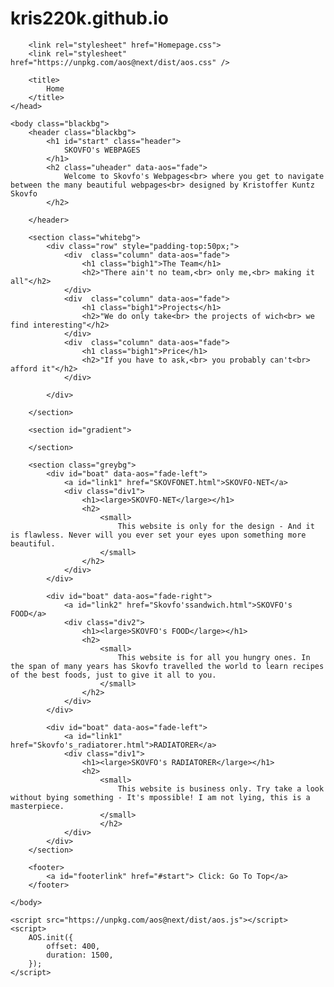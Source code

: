 # kris220k.github.io
<!DOCTYPE html>
<html>
    <head>
        <link rel="preconnect" href="https://fonts.googleapis.com">
        <link rel="preconnect" href="https://fonts.gstatic.com" crossorigin>
        <link href="https://fonts.googleapis.com/css2?family=Montserrat:wght@100&family=Open+Sans:wght@800&display=swap" rel="stylesheet">

        <link rel="stylesheet" href="Homepage.css">
        <link rel="stylesheet" href="https://unpkg.com/aos@next/dist/aos.css" />

        <title>
            Home
        </title>
    </head>

    <body class="blackbg">
        <header class="blackbg">
            <h1 id="start" class="header">
                SKOVFO's WEBPAGES
            </h1>
            <h2 class="uheader" data-aos="fade">
                Welcome to Skovfo's Webpages<br> where you get to navigate between the many beautiful webpages<br> designed by Kristoffer Kuntz Skovfo
            </h2>

        </header>

        <section class="whitebg">
            <div class="row" style="padding-top:50px;">
                <div  class="column" data-aos="fade">
                    <h1 class="bigh1">The Team</h1>
                    <h2>"There ain't no team,<br> only me,<br> making it all"</h2>
                </div>
                <div  class="column" data-aos="fade">
                    <h1 class="bigh1">Projects</h1>
                    <h2>"We do only take<br> the projects of wich<br> we find interesting"</h2>
                </div>
                <div  class="column" data-aos="fade">
                    <h1 class="bigh1">Price</h1>
                    <h2>"If you have to ask,<br> you probably can't<br> afford it"</h2>
                </div>

            </div>

        </section>

        <section id="gradient">

        </section>

        <section class="greybg">
            <div id="boat" data-aos="fade-left">
                <a id="link1" href="SKOVFONET.html">SKOVFO-NET</a>
                <div class="div1">
                    <h1><large>SKOVFO-NET</large></h1>
                    <h2>
                        <small>
                            This website is only for the design - And it is flawless. Never will you ever set your eyes upon something more beautiful.
                        </small>
                    </h2>
                </div>
            </div>
            
            <div id="boat" data-aos="fade-right">
                <a id="link2" href="Skovfo'ssandwich.html">SKOVFO's FOOD</a>
                <div class="div2">
                    <h1><large>SKOVFO's FOOD</large></h1>
                    <h2>
                        <small>
                            This website is for all you hungry ones. In the span of many years has Skovfo travelled the world to learn recipes of the best foods, just to give it all to you.
                        </small>
                    </h2>
                </div>
            </div>

            <div id="boat" data-aos="fade-left">
                <a id="link1" href="Skovfo's_radiatorer.html">RADIATORER</a>
                <div class="div1">
                    <h1><large>SKOVFO's RADIATORER</large></h1>
                    <h2>
                        <small>
                            This website is business only. Try take a look without bying something - It's mpossible! I am not lying, this is a masterpiece.
                        </small>
                        </h2>
                </div>
            </div>
        </section>

        <footer>
            <a id="footerlink" href="#start"> Click: Go To Top</a>
        </footer>
       
    </body>

    <script src="https://unpkg.com/aos@next/dist/aos.js"></script>
    <script>
        AOS.init({
            offset: 400,
            duration: 1500,
        });
    </script>

</html>
